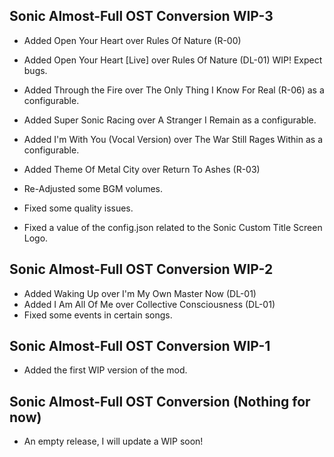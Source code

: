 ## Sonic Almost-Full OST Conversion WIP-3
- Added Open Your Heart over Rules Of Nature (R-00)
  
- Added Open Your Heart [Live] over Rules Of Nature (DL-01) WIP! Expect bugs.
  
- Added Through the Fire over The Only Thing I Know For Real (R-06) as a configurable.
  
- Added Super Sonic Racing over A Stranger I Remain as a configurable.
  
- Added I'm With You (Vocal Version) over The War Still Rages Within as a configurable.
  
- Added Theme Of Metal City over Return To Ashes (R-03)
  
- Re-Adjusted some BGM volumes.
  
- Fixed some quality issues.
  
- Fixed a value of the config.json related to the Sonic Custom Title Screen Logo.

## Sonic Almost-Full OST Conversion WIP-2
- Added Waking Up over I'm My Own Master Now (DL-01)
- Added I Am All Of Me over Collective Consciousness (DL-01)
- Fixed some events in certain songs.

## Sonic Almost-Full OST Conversion WIP-1
- Added the first WIP version of the mod.

## Sonic Almost-Full OST Conversion (Nothing for now)
- An empty release, I will update a WIP soon!
